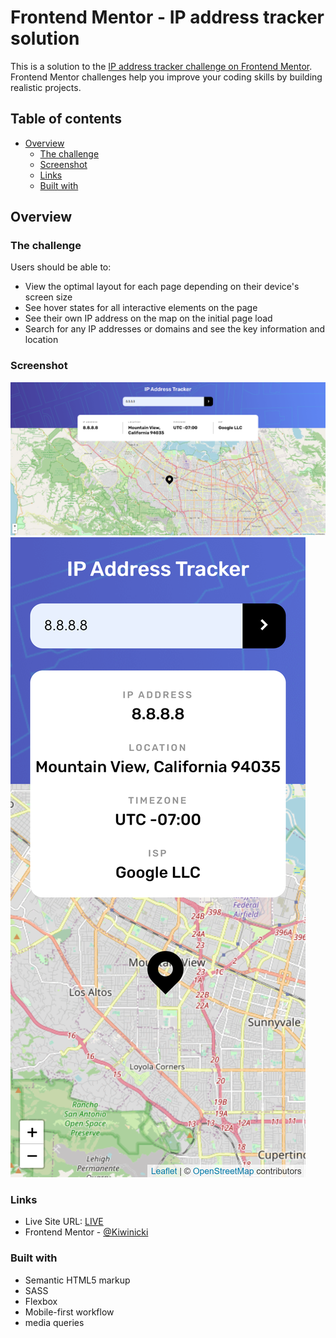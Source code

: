 # Frontend Mentor - IP address tracker solution

This is a solution to the [IP address tracker challenge on Frontend Mentor](https://www.frontendmentor.io/challenges/ip-address-tracker-I8-0yYAH0). Frontend Mentor challenges help you improve your coding skills by building realistic projects.

## Table of contents

- [Overview](#overview)
  - [The challenge](#the-challenge)
  - [Screenshot](#screenshot)
  - [Links](#links)
  - [Built with](#built-with)

## Overview

### The challenge

Users should be able to:

- View the optimal layout for each page depending on their device's screen size
- See hover states for all interactive elements on the page
- See their own IP address on the map on the initial page load
- Search for any IP addresses or domains and see the key information and location

### Screenshot

![desktop solution](./solution-screenshots/solution-desktop.png)
![mobile solution](./solution-screenshots/solution-iphoneX.png)

### Links

- Live Site URL: [LIVE](https://kiwinicki.github.io/ip-address-tracker-page/)
- Frontend Mentor - [@Kiwinicki](https://www.frontendmentor.io/profile/Kiwinicki)

### Built with

- Semantic HTML5 markup
- SASS
- Flexbox
- Mobile-first workflow
- media queries
